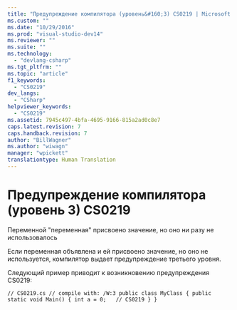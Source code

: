```yaml
---
title: "Предупреждение компилятора (уровень&#160;3) CS0219 | Microsoft Docs"
ms.custom: ""
ms.date: "10/29/2016"
ms.prod: "visual-studio-dev14"
ms.reviewer: ""
ms.suite: ""
ms.technology: 
  - "devlang-csharp"
ms.tgt_pltfrm: ""
ms.topic: "article"
f1_keywords: 
  - "CS0219"
dev_langs: 
  - "CSharp"
helpviewer_keywords: 
  - "CS0219"
ms.assetid: 7945c497-4bfa-4695-9166-815a2ad0c8e7
caps.latest.revision: 7
caps.handback.revision: 7
author: "BillWagner"
ms.author: "wiwagn"
manager: "wpickett"
translationtype: Human Translation
---
```

# Предупреждение компилятора (уровень&#160;3) CS0219
Переменной "переменная" присвоено значение, но оно ни разу не использовалось  
  
 Если переменная объявлена и ей присвоено значение, но оно не используется, компилятор выдает предупреждение третьего уровня.  
  
 Следующий пример приводит к возникновению предупреждения CS0219:  
  
```  
// CS0219.cs // compile with: /W:3 public class MyClass { public static void Main() { int a = 0;   // CS0219 } }  
```